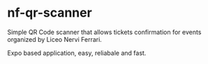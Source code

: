 # nf-qr-scanner
Simple QR Code scanner that allows tickets confirmation for events organized by Liceo Nervi Ferrari.

Expo based application, easy, reliabale and fast.

